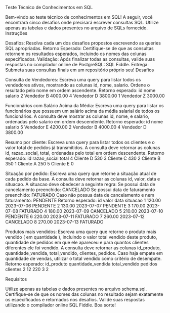 Teste Técnico de Conhecimentos em SQL

Bem-vindo ao teste técnico de conhecimentos em SQL! A seguir, você encontrará cinco desafios onde precisará escrever consultas SQL. Utilize apenas as tabelas e dados presentes no arquivo de SQLs fornecido.
Instruções

Desafios: Resolva cada um dos desafios propostos escrevendo as queries SQL apropriadas.
Retorno Esperado: Certifique-se de que as consultas retornem os resultados esperados, incluindo os nomes das colunas especificados.
Validação: Após finalizar todas as consultas, valide suas respostas no compilador online de PostgreSQL: SQL Fiddle.
Entrega: Submeta suas consultas finais em um repositório próprio seu!
Desafios

Consulta de Vendedores: Escreva uma query para listar todos os vendedores ativos, mostrando as colunas id, nome, salario. Ordene o resultado pelo nome em ordem ascendente.
Retorno esperado:
id
nome
salario
2
Vendedor B
4000.00
4
Vendedor D
3800.00
1
Vendedor Z
3000.00

Funcionários com Salário Acima da Média: Escreva uma query para listar os funcionários que possuem um salário acima da média salarial de todos os funcionários. A consulta deve mostrar as colunas id, nome, e salario, ordenadas pelo salario em ordem descendente.
Retorno esperado:
id
nome
salario
5
Vendedor E
4200.00
2
Vendedor B
4000.00
4
Vendedor D
3800.00

Resumo por cliente: Escreva uma query para listar todos os clientes e o valor total de pedidos já transmitidos. A consulta deve retornar as colunas id, razao_social, total, ordenadas pelo total em ordem descendente.
Retorno esperado:
id
razao_social
total
4
Cliente D
530
3
Cliente C
430
2
Cliente B
350
1
Cliente A
250
5
Cliente E
0

Situação por pedido: Escreva uma query que retorne a situação atual de cada pedido da base. A consulta deve retornar as colunas id, valor, data e situacao. A situacao deve obedecer a seguinte regra:
Se possui data de cancelamento preenchido: CANCELADO
Se possui data de faturamento preenchido: FATURADO
Caso não possua data de cancelamento e nem faturamento: PENDENTE
Retorno esperado:
id
valor
data
situacao
1
120.00
2023-07-06
PENDENTE
2
130.00
2023-07-07
PENDENTE
3
170.00
2023-07-08
FATURADO
4
180.00
2023-07-09
CANCELADO
5
210.00
2023-07-10
PENDENTE
6
220.00
2023-07-11
FATURADO
7
260.00
2023-07-12
CANCELADO
8
270.00
2023-07-13
FATURADO

Produtos mais vendidos: Escreva uma query que retorne o produto mais vendido ( em quantidade ), incluindo o valor total vendido deste produto, quantidade de pedidos em que ele apareceu e para quantos clientes diferentes ele foi vendido. A consulta deve retornar as colunas id_produto, quantidade_vendida, total_vendido, clientes, pedidos. Caso haja empate em quantidade de vendas, utilizar o total vendido como critério de desempate.
Retorno esperado:
id_produto
quantidade_vendida
total_vendido
pedidos
clientes
2
12
220
3
2

Requisitos

Utilize apenas as tabelas e dados presentes no arquivo schema.sql.
Certifique-se de que os nomes das colunas no resultado sejam exatamente os especificados e retornados nos desafios.
Valide suas respostas utilizando o compilador online SQL Fiddle.
Boa sorte!
